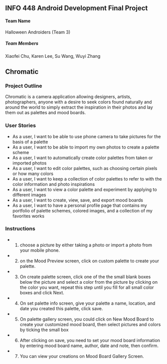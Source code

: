 ## INFO 448 Android Development Final Project
#### Team Name
Halloween Androiders (Team 3)
##### Team Members
Xiaofei Chu, Karen Lee, Su Wang, Wuyi Zhang
## Chromatic
### Project Outline
Chromatic is a camera application allowing designers, artists, photographers, anyone with a desire to seek colors found naturally and around the world to simply extract the inspiration in their photos and lay them out as palettes and mood boards.
### User Stories
* As a user, I want to be able to use phone camera to take pictures for the basis of a palette
* As a user, I want to be able to import my own photos to create a palette scheme
* As a user, I want to automatically create color palettes from taken or imported photos
* As a user, I want to edit color palettes, such as choosing certain pixels or how many colors
* As a user, I want to keep a collection of color palettes to refer to with the color information and photo inspirations
* As a user, I want to view a color palette and experiment by applying to different images
* As a user, I want to create, view, save, and export mood boards
* As a user, I want to have a personal profile page that contains my portfolio of palette schemes, colored images, and a collection of my favorites works
### Instructions
* 1. choose a picture by either taking a photo or import a photo from your mobile phone.
* 2. on the Mood Preview screen, click on custom palette to create your palette.
* 3. On create palette screen, click one of the the small blank boxes below the picture and select a color from the picture by clicking on the color you want, repeat this step until you fill for all small color boxes and click Next.
* 4. On set palette info screen, give your palette a name, location, and date you created this palette, click save.
* 5. On palette gallery screen, you could click on New Mood Board to create your customized mood board, then select pictures and colors by ticking the small box
* 6. After clicking on save, you need to set your mood board information by entering mood board name, author, date and note, then confirm.
* 7. You can view your creations on Mood Board Gallery Screen.

